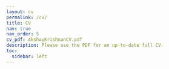 ```yaml
---
layout: cv
permalink: /cv/
title: CV
nav: true
nav_order: 5
cv_pdf: AkshayKrishnanCV.pdf
description: Please use the PDF for an up-to-date full CV.
toc:
  sidebar: left
---
```

